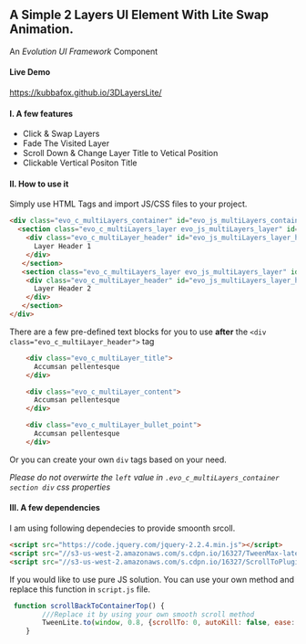 ## A Simple 2 Layers UI Element With Lite Swap Animation. 
 An *Evolution UI Framework* Component
 #### Live Demo
 https://kubbafox.github.io/3DLayersLite/
 
 #### I. A few features
 - Click & Swap Layers
 - Fade The Visited Layer
 - Scroll Down & Change Layer Title to Vetical Position
 - Clickable Vertical Positon Title
 
 #### II. How to use it
 Simply use HTML Tags and import JS/CSS files to your project. 
 
 ```HTML
 <div class="evo_c_multiLayers_container" id="evo_js_multiLayers_container">
   <section class="evo_c_multiLayers_layer evo_js_multiLayers_layer" id="evo_js_multiLayers_layer_1">
     <div class="evo_c_multiLayer_header" id="evo_js_multiLayers_layer_header_1">
       Layer Header 1
     </div>
    </section>
    <section class="evo_c_multiLayers_layer evo_js_multiLayers_layer" id="evo_js_multiLayers_layer_2">
     <div class="evo_c_multiLayer_header" id="evo_js_multiLayers_layer_header_2">
       Layer Header 2
     </div>
    </section>
 </div>   
 ```
 There are a few pre-defined text blocks for you to use **after** the `<div class="evo_c_multiLayer_header">` tag
 
 
 ```HTML
     <div class="evo_c_multiLayer_title">
       Accumsan pellentesque
     </div>
 ```
 
 ```HTML
     <div class="evo_c_multiLayer_content">
       Accumsan pellentesque
     </div>
 ```
 
 ```HTML
     <div class="evo_c_multiLayer_bullet_point">
       Accumsan pellentesque
     </div>
 ```
 
 Or you can create your own `div` tags based on your need. 
 
 *Please do not overwirte the `left` value in `.evo_c_multiLayers_container section div` css properties*
 
 #### III. A few dependencies
 I am using following dependecies to provide smoonth srcoll.
 
 ```HTML
 <script src="https://code.jquery.com/jquery-2.2.4.min.js"></script>
 <script src="//s3-us-west-2.amazonaws.com/s.cdpn.io/16327/TweenMax-latest-beta.js?v=corn"></script>
 <script src="//s3-us-west-2.amazonaws.com/s.cdpn.io/16327/ScrollToPlugin-latest-beta.js?v=corn"></script>
 ```
 
 If you would like to use pure JS solution. You can use your own method and replace this function in `script.js` file.
 ```JavaScript
  function scrollBackToContainerTop() {
         ///Replace it by using your own smooth scroll method
         TweenLite.to(window, 0.8, {scrollTo: 0, autoKill: false, ease: Power2.easeOut});
     }
 ```
